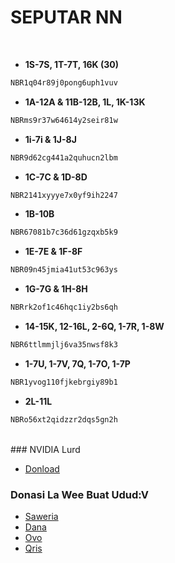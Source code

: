 # SEPUTAR NN

<br>

- **1S-7S, 1T-7T, 16K (30)**
```bash
NBR1q04r89j0pong6uph1vuv
```
- **1A-12A & 11B-12B, 1L, 1K-13K**
```sh
NBRms9r37w64614y2seir81w
```
- **1i-7i & 1J-8J**
```bash
NBR9d62cg441a2quhucn2lbm
```
- **1C-7C & 1D-8D**
```sh
NBR2141xyyye7x0yf9ih2247
```
- **1B-10B**
```bash
NBR67081b7c36d61gzqxb5k9
```
- **1E-7E & 1F-8F**
```sh
NBR09n45jmia41ut53c963ys
```
- **1G-7G & 1H-8H**
```bash
NBRrk2of1c46hqc1iy2bs6qh
```
- **14-15K, 12-16L,  2-6Q, 1-7R, 1-8W**
```sh
NBR6ttlmmjlj6va35nwsf8k3
```
- **1-7U, 1-7V, 7Q, 1-7O, 1-7P**
```bash
NBR1yvog110fjkebrgiy89b1
```
- **2L-11L**
```sh
NBRo56xt2qidzzr2dqs5gn2h
```
<br>
### NVIDIA Lurd

- [Donload](https://filetransfer.io/data-package/sJJmq4Ed#link)

### Donasi La Wee Buat Udud:V
- [Saweria](https://saweria.co/IyansMD)
- [Dana](https://telegra.ph/file/0180a2ffaa5b0e38190da.jpg)
- [Ovo](https://telegra.ph/file/c1c731ade61ffb6259b2a.jpg)
- [Qris](https://telegra.ph/file/370d9f88d52a546c0064e.jpg)

